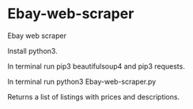 # Ebay-web-scraper
Ebay web scraper

Install python3.

In terminal run pip3 beautifulsoup4 and pip3 requests.

In terminal run python3 Ebay-web-scraper.py

Returns a list of listings with prices and descriptions. 
